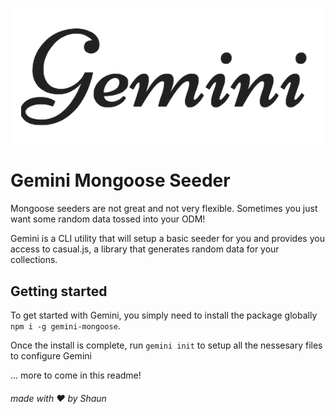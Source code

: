 ![Gemini](/gemini-logo.png)

# Gemini Mongoose Seeder
Mongoose seeders are not great and not very flexible.  Sometimes you just want some random data tossed into your ODM!

Gemini is a CLI utility that will setup a basic seeder for you and provides you access to casual.js, a library that generates random data for your collections.

## Getting started

To get started with Gemini, you simply need to install the package globally `npm i -g gemini-mongoose`.

Once the install is complete, run `gemini init` to setup all the nessesary files to configure Gemini

... more to come in this readme!

###### made with :heart: by Shaun
